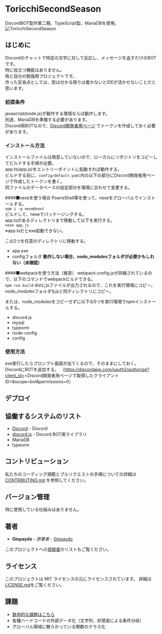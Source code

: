 # ToricchiSecondSeason
DiscordBOT製作第二期、TypeScript製、MariaDBを使用。
![ToricchiSecondSeason](https://user-images.githubusercontent.com/39305262/54169110-c287ea00-44b4-11e9-80db-ceb1c9bde233.png "ToricchiSecondSeason")
## はじめに
Discordのチャットで特定の文字に対して反応し、メッセージを返すだけのBOTです。  
特に役立つ機能はありません。  
殆ど自分の勉強用プロジェクトです。  
作った反省点としては、型は分かる限りは書かないとIDEが活かせないことだと思います。
### 前提条件
javascript(node.js)が動作する環境ならば動作します。  
別途、MariaDBを準備する必要があります。  
Discord用BOTなので、[Discord開発者用ページ](https://discordapp.com/developers/applications/) でトークンを作成しておく必要があります。

### インストール方法
インストールファイルは用意していないので、ローカルにリポジトリをコピーしてビルドする手順が必要。  
app.ts(app.js)をエントリーポイントに起動すれば動作する。  
ビルドする前に、```config/default.yaml```内の以下の部分にDiscord開発者用ページで作成したトークンを書く。  
同ファイルのデータベースの設定部分を環境に合わせて変更する。

####■nexeを使う場合
PowreShell等を使って、nexeをグローバルでインストールする。  
```npm i -g nexe@next```  
ビルドして、nexeでパッケージングする。  
app.tsがあるディレクトリまで移動して以下を実行する。  
```nexe app.js```  
※app.tsだとexe起動できない。

この2つを任意のディレクトリに移動する。
* app.exe
* configフォルダ
**動作しない場合、node_modulesフォルダが必要かもしれない（未確認）**

####■webpackを使う方法（推奨）
webpack.config.jsが同梱されているので、以下のコマンドでwebpackビルドできる。  
```npm run build```
distにjsファイルが出力されるので、これを実行環境にコピー。  
node_modulesフォルダもjsと同ディレクトリにコピー。  
  
または、node_modulesをコピーせずに以下の5つを実行環境でnpmインストールする。  
* discord.js
* mysql
* typeorm
* node-config
* config

### 使用方法
exe実行したらプロンプト画面が出てくるので、そのままにしておく。  
DiscordにBOTを追加する。
（https://discordapp.com/oauth2/authorize?client_id=<Discord開発者用ページで取得したクライアントID>&scope=bot&permissions=0）

## デプロイ
## 協働するシステムのリスト
* [Discord](https://discordapp.com/) - Discord
* [discord.js](https://discord.js.org/#/) - Discord BOT用ライブラリ
* MariaDB
* typeorm

## コントリビューション
私たちのコーディング規範とプルリクエストの手順についての詳細は[CONTRIBUTING.md](https://gist.github.com/PurpleBooth/b24679402957c63ec426) を参照してください。
## バージョン管理
特に使用している仕組みはありません。
## 著者
* **Ginpaydo** - *原著者* - [Ginpaydo](https://github.com/ginpaydo)  

このプロジェクトへの[貢献者](https://github.com/ginpaydo/ToricchiSecondSeason/contributors)のリストもご覧ください。
## ライセンス
このプロジェクトは MIT ライセンスの元にライセンスされています。 詳細は[LICENSE.md](LICENSE.md)をご覧ください。

## 課題
* [致命的な課題はこちら](https://github.com/ginpaydo/ToricchiSecondSeason/issues)
* 各種ハードコードの外部データ化（文字列、好感度による条件分岐）
* グローバル領域に散らかっている関数のクラス化
